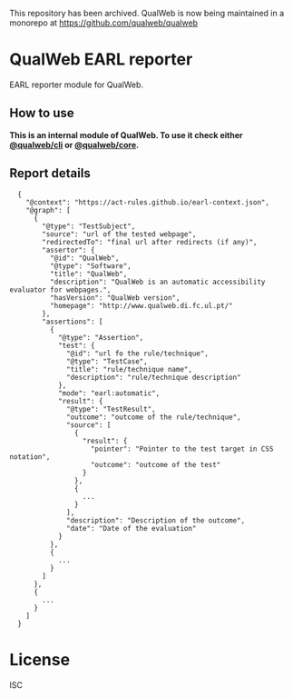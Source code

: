 This repository has been archived. QualWeb is now being maintained in a monorepo at https://github.com/qualweb/qualweb

# QualWeb EARL reporter

EARL reporter module for QualWeb.

## How to use

**This is an internal module of QualWeb. To use it check either [@qualweb/cli](https://github.com/qualweb/cli) or [@qualweb/core](https://github.com/qualweb/core).**

## Report details

```jsonc
  {
    "@context": "https://act-rules.github.io/earl-context.json",
    "@graph": [
      {
        "@type": "TestSubject",
        "source": "url of the tested webpage",
        "redirectedTo": "final url after redirects (if any)",
        "assertor": {
          "@id": "QualWeb",
          "@type": "Software",
          "title": "QualWeb",
          "description": "QualWeb is an automatic accessibility evaluator for webpages.",
          "hasVersion": "QualWeb version",
          "homepage": "http://www.qualweb.di.fc.ul.pt/"
        },
        "assertions": [
          {
            "@type": "Assertion",
            "test": {
              "@id": "url fo the rule/technique",
              "@type": "TestCase",
              "title": "rule/technique name",
              "description": "rule/technique description"
            },
            "mode": "earl:automatic",
            "result": {
              "@type": "TestResult",
              "outcome": "outcome of the rule/technique",
              "source": [
                {
                  "result": {
                    "pointer": "Pointer to the test target in CSS notation",
                    "outcome": "outcome of the test"
                  }
                },
                {
                  ...
                }
              ],
              "description": "Description of the outcome",
              "date": "Date of the evaluation"
            }
          },
          {
            ...
          }
        ]
      },
      {
        ...
      }
    ]
  }
```

# License

ISC
